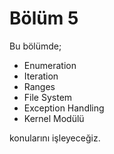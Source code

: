 # Bölüm 5

Bu bölümde;

* Enumeration
* Iteration
* Ranges
* File System
* Exception Handling
* Kernel Modülü

konularını işleyeceğiz.
